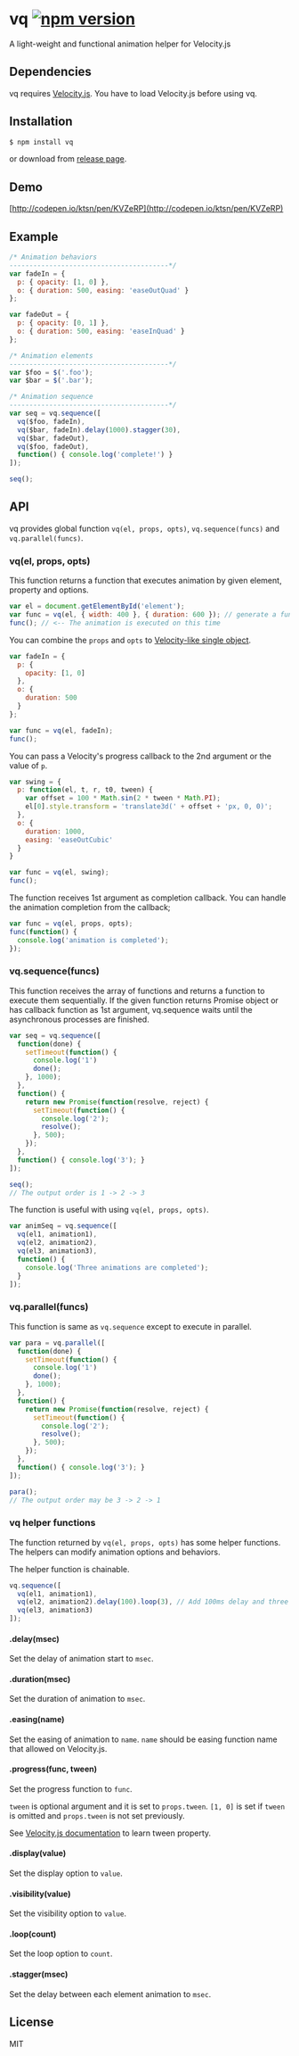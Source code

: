 # vq [![npm version](https://badge.fury.io/js/vq.svg)](https://badge.fury.io/js/vq)
A light-weight and functional animation helper for Velocity.js

## Dependencies
vq requires [Velocity.js](http://julian.com/research/velocity/). You have to load Velocity.js before using vq.

## Installation

```sh
$ npm install vq
```

or download from [release page](https://github.com/ktsn/vq/releases).

## Demo
[http://codepen.io/ktsn/pen/KVZeRP](http://codepen.io/ktsn/pen/KVZeRP)

## Example

```js
/* Animation behaviors
----------------------------------------*/
var fadeIn = {
  p: { opacity: [1, 0] },
  o: { duration: 500, easing: 'easeOutQuad' }
};

var fadeOut = {
  p: { opacity: [0, 1] },
  o: { duration: 500, easing: 'easeInQuad' }
};

/* Animation elements
----------------------------------------*/
var $foo = $('.foo');
var $bar = $('.bar');

/* Animation sequence
----------------------------------------*/
var seq = vq.sequence([
  vq($foo, fadeIn),
  vq($bar, fadeIn).delay(1000).stagger(30),
  vq($bar, fadeOut),
  vq($foo, fadeOut),
  function() { console.log('complete!') }
]);

seq();
```

## API
vq provides global function `vq(el, props, opts)`, `vq.sequence(funcs)` and `vq.parallel(funcs)`.

### vq(el, props, opts)
This function returns a function that executes animation by given element, property and options.

```js
var el = document.getElementById('element');
var func = vq(el, { width: 400 }, { duration: 600 }); // generate a function
func(); // <-- The animation is executed on this time
```

You can combine the `props` and `opts` to [Velocity-like single object](http://julian.com/research/velocity/#arguments).

```js
var fadeIn = {
  p: {
    opacity: [1, 0]
  },
  o: {
    duration: 500
  }
};

var func = vq(el, fadeIn);
func();
```

You can pass a Velocity's progress callback to the 2nd argument or the value of `p`.

```js
var swing = {
  p: function(el, t, r, t0, tween) {
    var offset = 100 * Math.sin(2 * tween * Math.PI);
    el[0].style.transform = 'translate3d(' + offset + 'px, 0, 0)';
  },
  o: {
    duration: 1000,
    easing: 'easeOutCubic'
  }
}

var func = vq(el, swing);
func();
```

The function receives 1st argument as completion callback. You can handle the animation completion from the callback;

```js
var func = vq(el, props, opts);
func(function() {
  console.log('animation is completed');
});
```

### vq.sequence(funcs)
This function receives the array of functions and returns a function to execute them sequentially. If the given function returns Promise object or has callback function as 1st argument, vq.sequence waits until the asynchronous processes are finished.

```js
var seq = vq.sequence([
  function(done) {
    setTimeout(function() {
      console.log('1')
      done();
    }, 1000);
  },
  function() {
    return new Promise(function(resolve, reject) {
      setTimeout(function() {
        console.log('2');
        resolve();
      }, 500);
    });
  },
  function() { console.log('3'); }
]);

seq();
// The output order is 1 -> 2 -> 3
```

The function is useful with using `vq(el, props, opts)`.

```js
var animSeq = vq.sequence([
  vq(el1, animation1),
  vq(el2, animation2),
  vq(el3, animation3),
  function() {
    console.log('Three animations are completed');
  }
]);
```

### vq.parallel(funcs)
This function is same as `vq.sequence` except to execute in parallel.

```js
var para = vq.parallel([
  function(done) {
    setTimeout(function() {
      console.log('1')
      done();
    }, 1000);
  },
  function() {
    return new Promise(function(resolve, reject) {
      setTimeout(function() {
        console.log('2');
        resolve();
      }, 500);
    });
  },
  function() { console.log('3'); }
]);

para();
// The output order may be 3 -> 2 -> 1
```

### vq helper functions
The function returned by `vq(el, props, opts)` has some helper functions. The helpers can modify animation options and behaviors.

The helper function is chainable.

```js
vq.sequence([
  vq(el1, animation1),
  vq(el2, animation2).delay(100).loop(3), // Add 100ms delay and three times loop
  vq(el3, animation3)
]);
```

#### .delay(msec)
Set the delay of animation start to `msec`.

#### .duration(msec)
Set the duration of animation to `msec`.

#### .easing(name)
Set the easing of animation to `name`. `name` should be easing function name that allowed on Velocity.js.

#### .progress(func, tween)
Set the progress function to `func`.

`tween` is optional argument and it is set to `props.tween`. `[1, 0]` is set if `tween` is omitted and `props.tween` is not set previously.

See [Velocity.js documentation](http://julian.com/research/velocity/#progress) to learn tween property.

#### .display(value)
Set the display option to `value`.

#### .visibility(value)
Set the visibility option to `value`.

#### .loop(count)
Set the loop option to `count`.

#### .stagger(msec)
Set the delay between each element animation to `msec`.

## License
MIT
